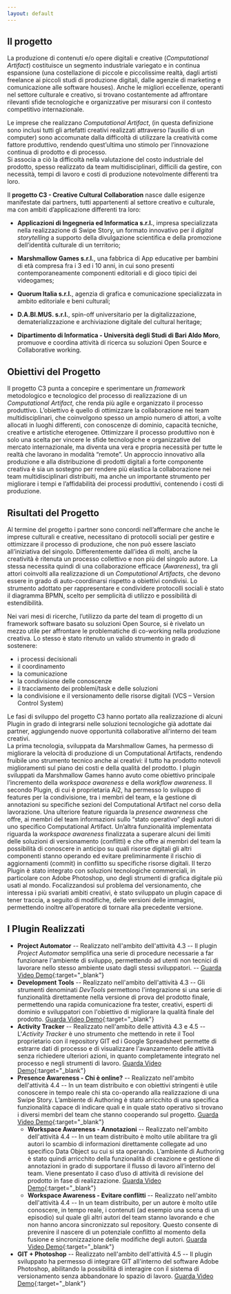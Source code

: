 ```yaml
---
layout: default
---
```



Il progetto
-----------
 
La produzione di contenuti e/o opere digitali e creative (*Computational Artifact*) costituisce un segmento industriale variegato e in continua espansione (una costellazione di piccole e piccolissime realtà, dagli artisti freelance ai piccoli studi di produzione digitali, dalle agenzie di marketing e comunicazione alle software houses). Anche le migliori eccellenze, operanti nel settore culturale e creativo, si trovano costantemente ad affrontare rilevanti sfide tecnologiche e organizzative per misurarsi con il contesto competitivo internazionale.

Le imprese che realizzano *Computational Artifact*, (in questa definizione sono inclusi tutti gli artefatti creativi realizzati attraverso l’ausilio di un computer) sono accomunate dalla difficoltà di utilizzare la creatività come fattore produttivo, rendendo quest’ultima uno stimolo per l’innovazione continua di prodotto e di processo.    
Si associa a ciò la difficoltà nella valutazione del costo industriale del prodotto, spesso realizzato da team multidisciplinari, difficili da gestire, con necessità, tempi di lavoro e costi di produzione notevolmente differenti tra loro.

Il **progetto C3 - Creative Cultural Collaboration** nasce dalle esigenze manifestate dai partners, tutti appartenenti al settore creativo e culturale, ma con ambiti d’applicazione differenti tra loro:

- **Applicazioni di Ingegneria ed Informatica s.r.l.**, impresa specializzata nella realizzazione di Swipe Story,  un formato innovativo per il *digital storytelling* a supporto della divulgazione scientifica e della promozione dell’identità culturale di un territorio;

- **Marshmallow Games s.r.l.**, una fabbrica di App educative per bambini di età compresa fra i 3 ed i 10 anni, in cui sono presenti contemporaneamente componenti editoriali e di gioco tipici dei videogames;

- **Quorum Italia s.r.l.**, agenzia di grafica e comunicazione specializzata in ambito editoriale e beni culturali;

- **D.A.BI.MUS. s.r.l.**, spin-off universitario per la digitalizzazione, dematerializzazione e archiviazione digitale del cultural heritage;

- **Dipartimento di Informatica - Università degli Studi di Bari Aldo Moro**, promuove e coordina attività di ricerca su soluzioni Open Source e Collaborative working.  


Obiettivi del Progetto
-----------
 
 Il progetto C3 punta a concepire e sperimentare un *framework* metodologico e tecnologico del processo di realizzazione di un *Computational Artifact*, che renda più agile e organizzato il processo produttivo. 
L’obiettivo è quello di ottimizzare la collaborazione nei team multidisciplinari, che coinvolgono spesso un ampio numero di attori, a volte allocati in luoghi differenti, con conoscenze di dominio, capacità tecniche, creative e artistiche eterogenee. 
Ottimizzare il processo produttivo non è solo una scelta per vincere le sfide tecnologiche e organizzative del mercato internazionale, ma diventa una vera e propria necessità per tutte le realtà che lavorano in modalità “remote”.
Un approccio innovativo alla produzione e alla distribuzione di prodotti digitali a forte componente creativa è sia un sostegno per rendere più elastica la collaborazione nei team multidisciplinari distribuiti, ma anche un importante strumento per migliorare i tempi e l’affidabilità dei processi produttivi, contenendo i costi di produzione.

Risultati del Progetto
-------------

Al termine del progetto i partner sono concordi nell’affermare che anche le imprese culturali e creative, necessitano di protocolli sociali per gestire e ottimizzare il processo di produzione, che non può essere lasciato all’iniziativa del singolo. 
Differentemente dall’idea di molti, anche la creatività è ritenuta un processo collettivo e non più del singolo autore. La stessa necessita quindi di una collaborazione efficace (*Awareness*), tra gli attori coinvolti alla realizzazione di un *Computational Artifacts*, che devono essere in grado di auto-coordinarsi rispetto a obiettivi condivisi.
Lo strumento adottato per rappresentare e condividere protocolli sociali è stato il diagramma BPMN, scelto per semplicità di utilizzo e possibilità di estendibilità.

Nei vari mesi di ricerche, l’utilizzo da parte del team di progetto di un framework software basato su soluzioni Open Source, si è rivelato un mezzo utile per affrontare le problematiche di co-working nella produzione creativa.
Lo stesso è stato ritenuto un valido strumento in grado di sostenere: 

- i processi decisionali 
- il coordinamento 
- la comunicazione 
- la condivisione delle conoscenze 
- il tracciamento dei problemi/task e delle soluzioni 
- la condivisione e il versionamento delle risorse digitali (VCS – Version Control System) 

Le fasi di sviluppo del progetto C3 hanno portato alla realizzazione di alcuni Plugin in grado di integrarsi nelle soluzioni tecnologiche già adottate dai partner, aggiungendo nuove opportunità collaborative all’interno dei team creativi.  
La prima tecnologia, sviluppata da Marshmallow Games, ha permesso di migliorare la velocità di produzione di un Computational Artifacts, rendendo fruibile uno strumento tecnico anche ai creativi: il tutto ha prodotto notevoli miglioramenti sul piano dei costi e della qualità del prodotto. I plugin sviluppati da Marshmallow Games hanno avuto come obiettivo principale l’incremento della *workspace awareness* e della *workflow awareness*.
Il secondo Plugin, di cui è proprietaria Ai2, ha permesso lo sviluppo di features per la condivisione, tra i membri del team, e la gestione di annotazioni su specifiche sezioni del Computational Artifact nel corso della lavorazione. Una ulteriore feature riguarda la *presence awareness* che offre, ai membri del team informazioni sullo “stato operativo” degli autori di uno specifico Computational Artifact. 
Un’altra funzionalità implementata riguarda la *workspace awareness* finalizzata a superare alcuni dei limiti delle soluzioni di versionamento (conflitti) e che offre ai membri del team la possibilità di conoscere in anticipo su quali risorse digitali gli altri componenti stanno operando ed evitare preliminarmente il rischio di aggiornamenti (commit) in conflitto su specifiche risorse digitali.
Il terzo Plugin è stato integrato con soluzioni tecnologiche commerciali, in particolare con Adobe Photoshop, uno degli strumenti di grafica digitale più usati al mondo. Focalizzandosi sul problema del versionamento, che interessa i più svariati ambiti creativi, è stato sviluppato un plugin capace di tener traccia, a seguito di modifiche, delle versioni delle immagini, permettendo inoltre all’operatore di tornare alla precedente versione.    


I Plugin Realizzati
-------------

* **Project Automator**
-- Realizzato nell'ambito dell'attività 4.3 -- Il plugin *Project Automator* semplifica una serie di procedure necessarie a far funzionare l'ambiente di sviluppo, permettendo ad utenti non tecnici di lavorare nello stesso ambiente usato dagli stessi sviluppatori.  -- [Guarda Video Demo](https://youtu.be/Lh__NWLRNQY){:target="_blank"}
* **Development Tools**
-- Realizzato nell'ambito dell'attività 4.3 -- Gli strumenti denominati *DevTools* permettono l'integrazione si una serie di funzionalità direttamente nella versione di prova del prodotto finale, permettendo una rapida comunicazione fra tester, creativi, esperti di dominio e sviluppatori con l'obiettivo di migliorare la qualità finale del prodotto. [Guarda Video Demo](https://youtu.be/H81mdbtRYVE){:target="_blank"}
* **Activity Tracker**
-- Realizzato nell'ambito delle attività 4.3 e 4.5 -- L'*Activity Tracker* è uno strumento che mettendo in rete il Tool proprietario con il repository GIT ed i Google Spreadsheet permette di estrarre dati di processo e di visualizzare l'avanzamento delle attività senza richiedere ulteriori azioni, in quanto completamente integrato nel processo e negli strumenti di lavoro.  [Guarda Video Demo](https://youtu.be/qKNYcF6jSdc){:target="_blank"}
* **Presence Awareness - Chi è online?**
-- Realizzato nell'ambito dell'attività 4.4 -- In un team distribuito e con obiettivi stringenti è utile conoscere in tempo reale chi sta co-operando alla realizzazione di una Swipe Story. 
L’ambiente di Authoring è stato arricchito di una specifica funzionalità capace di indicare quali e in quale stato operativo si trovano i diversi membri del team che stanno cooperando sul progetto. [Guarda Video Demo](https://youtu.be/9hqzEUFB1cs){:target="_blank"}
  * **Workspace Awareness - Annotazioni**
-- Realizzato nell'ambito dell'attività 4.4 -- In un team distribuito è molto utile abilitare tra gli autori lo scambio di informazioni direttamente collegate ad uno specifico Data Object su cui si sta operando. 
L’ambiente di Authoring è stato quindi arricchito della funzionalità di creazione e gestione di annotazioni in grado di supportare il flusso di lavoro all’interno del team. 
Viene presentato il caso d’uso di attività di revisione del prodotto in fase di realizzazione.  [Guarda Video Demo](https://youtu.be/C3c8YbQJWZc){:target="_blank"}
  * **Workspace Awareness - Evitare conflitti**
-- Realizzato nell'ambito dell'attività 4.4 -- In un team distribuito, per un autore è molto utile conoscere, in tempo reale, i contenuti (ad esempio una scena di un episodio) sul quale gli altri autori del team stanno lavorando e che non hanno ancora sincronizzato sul repository. Questo consente di prevenire il nascere di un potenziale conflitto al momento della fusione e sincronizzazione delle modifiche degli autori. [Guarda Video Demo](https://youtu.be/foGjTg2mvIU){:target="_blank"}
* **GIT + Photoshop**
-- Realizzato nell'ambito dell'attività 4.5 -- Il plugin sviluppato ha permesso di integrare GIT all'interno del software Adobe Photoshop, abilitando la possibilità di interagire con il sistema di versionamento senza abbandonare lo spazio di lavoro.  [Guarda Video Demo](https://youtu.be/fwCiQIrDP4s){:target="_blank"}

